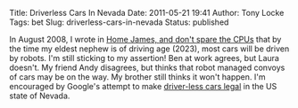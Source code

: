 Title: Driverless Cars In Nevada
Date: 2011-05-21 19:41
Author: Tony Locke
Tags: bet
Slug: driverless-cars-in-nevada
Status: published

In August 2008, I wrote in [Home James, and don't spare the CPUs]({filename}home-james-and-dont-spare-cpus.md) that by the time my eldest nephew is of driving age (2023), most cars will be driven by robots. I'm still sticking to my assertion! Ben at work agrees, but Laura doesn't. My friend Andy disagrees, but thinks that robot managed convoys of cars may be on the way. My brother still thinks it won't happen. I'm encouraged by Google's attempt to make [driver-less cars legal](http://www.caradvice.com.au/118506/google-driverless-car-almost-legal-in-nevada/) in the US state of Nevada.

